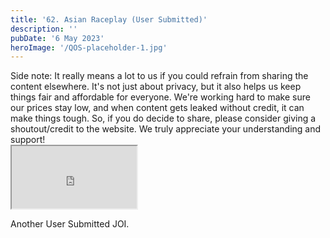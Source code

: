 ```yaml
---
title: '62. Asian Raceplay (User Submitted)'
description: ''
pubDate: '6 May 2023'
heroImage: '/QOS-placeholder-1.jpg'
---
```

<div class="video_paragraph_header"> Side note: It really means a lot to us if you could refrain from sharing the content elsewhere. It's not just about privacy, but it also helps us keep things fair and affordable for everyone. We're working hard to make sure our prices stay low, and when content gets leaked without credit, it can make things tough. So, if you do decide to share, please consider giving a shoutout/credit to the website. We truly appreciate your understanding and support!</div>

<iframe src="https://drive.google.com/file/d/1U7FXuDr0glJ1_JmT0CW3nlpD_8WdBd7F/preview" width="200" height="100" allow="autoplay" allowfullscreen="allowfullscreen"></iframe>

Another User Submitted JOI.
<br>
<br>
<!---<a class="read_more" href="https://drive.google.com/file/d/1U7FXuDr0glJ1_JmT0CW3nlpD_8WdBd7F/view?usp=sharing">Download</a>--->

